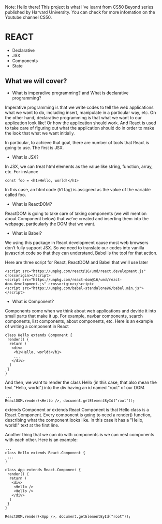 
Note:
Hello there! This project is what I've learnt from CS50 Beyond series published by Harvard University. You can check for more infomation on the Youtube channel CS50.

# REACT

* Declarative
* JSX
* Components
* State

## What we will cover?

* What is imperadive programming? and What is declarative programming?

Imperative programming is that we write codes to tell the web applications what we want to do, including insert, manipulate in a particular way, etc. On the other hand, declarative programming is that what we want to our application look like! Or how the application should work. And React is used to take care of figuring out what the application should do in order to make the look that what we want initially. 

In particular, to achieve that goal, there are number of tools that React is going to use. The first is JSX.

* What is JSX?

In JSX, we can treat html elements as the value like string, function, array, etc. For instance
```
const foo = <h1>Hello, world!</h1>
```

In this case, an html code (h1 tag) is assigned as the value of the variable called foo.

* What is ReactDOM?

ReactDOM is going to take care of taking components (we will mention about Component below) that we've created and inserting them into the webpage, particularly the DOM that we want. 

* What is Babel?

We using this package in React development cause most web browsers don't fully support JSX. So we need to translate our codes into vanilla javascript code so that they can understand, Babel is the tool for that action. 

Here are three script for React, ReactDOM and Babel that we'll use later

```
<script src="https://unpkg.com/react@16/umd/react.development.js" crossorigin></script>
<script src="https://unpkg.com/react-dom@16/umd/react-dom.development.js" crossorigin></script>
<script src="https://unpkg.com/babel-standalone@6/babel.min.js"></script>
```

* What is Component?

Components come when we think about web applications and devide it into small parts that make it up. For example, navbar components, search components, list components, about components, etc. Here is an example of writing a component in React
```
class Hello extends Component {
 render() {
  return (
   <div>
    <h1>Hello, world!</h1>
    ...
   </div>
  )
 }
}
```
And then, we want to render the class Hello (in this case, that also mean the text "Hello, world") into the div having an id named "root" of our DOM.

```
...
ReactDOM.render(<Hello />, document.getElementById("root"));
```
extends Component or extends React.Component is that Hello class is a React Component. 
Every component is going to need a render() function, describing what the component looks like. In this case it has a "Hello, world!" text at the first line. 

Another thing that we can do with components is we can nest components with each other. Here is an example:

```
...
class Hello extends React.Component {
 ...
}

class App extends React.Component {
 render() {
  return (
   <div>
    <Hello />
    <Hello />
   </div>
  )
 }
}

ReactDOM.render(<App />, document.getElementById("root"));
```

